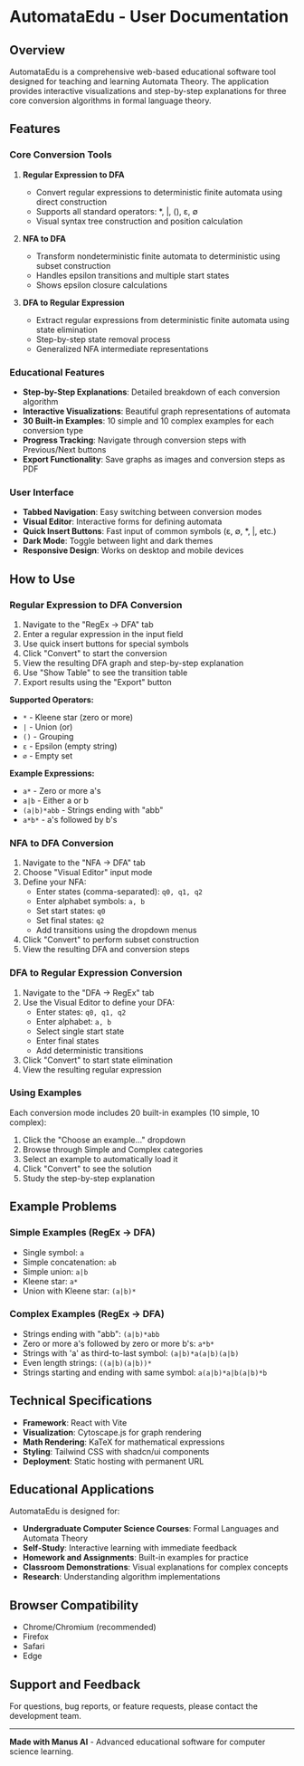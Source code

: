 # AutomataEdu - User Documentation

## Overview

AutomataEdu is a comprehensive web-based educational software tool designed for teaching and learning Automata Theory. The application provides interactive visualizations and step-by-step explanations for three core conversion algorithms in formal language theory.

## Features

### Core Conversion Tools

1. **Regular Expression to DFA**
   - Convert regular expressions to deterministic finite automata using direct construction
   - Supports all standard operators: *, |, (), ε, ∅
   - Visual syntax tree construction and position calculation

2. **NFA to DFA**
   - Transform nondeterministic finite automata to deterministic using subset construction
   - Handles epsilon transitions and multiple start states
   - Shows epsilon closure calculations

3. **DFA to Regular Expression**
   - Extract regular expressions from deterministic finite automata using state elimination
   - Step-by-step state removal process
   - Generalized NFA intermediate representations

### Educational Features

- **Step-by-Step Explanations**: Detailed breakdown of each conversion algorithm
- **Interactive Visualizations**: Beautiful graph representations of automata
- **30 Built-in Examples**: 10 simple and 10 complex examples for each conversion type
- **Progress Tracking**: Navigate through conversion steps with Previous/Next buttons
- **Export Functionality**: Save graphs as images and conversion steps as PDF

### User Interface

- **Tabbed Navigation**: Easy switching between conversion modes
- **Visual Editor**: Interactive forms for defining automata
- **Quick Insert Buttons**: Fast input of common symbols (ε, ∅, *, |, etc.)
- **Dark Mode**: Toggle between light and dark themes
- **Responsive Design**: Works on desktop and mobile devices

## How to Use

### Regular Expression to DFA Conversion

1. Navigate to the "RegEx → DFA" tab
2. Enter a regular expression in the input field
3. Use quick insert buttons for special symbols
4. Click "Convert" to start the conversion
5. View the resulting DFA graph and step-by-step explanation
6. Use "Show Table" to see the transition table
7. Export results using the "Export" button

**Supported Operators:**
- `*` - Kleene star (zero or more)
- `|` - Union (or)
- `()` - Grouping
- `ε` - Epsilon (empty string)
- `∅` - Empty set

**Example Expressions:**
- `a*` - Zero or more a's
- `a|b` - Either a or b
- `(a|b)*abb` - Strings ending with "abb"
- `a*b*` - a's followed by b's

### NFA to DFA Conversion

1. Navigate to the "NFA → DFA" tab
2. Choose "Visual Editor" input mode
3. Define your NFA:
   - Enter states (comma-separated): `q0, q1, q2`
   - Enter alphabet symbols: `a, b`
   - Set start states: `q0`
   - Set final states: `q2`
   - Add transitions using the dropdown menus
4. Click "Convert" to perform subset construction
5. View the resulting DFA and conversion steps

### DFA to Regular Expression Conversion

1. Navigate to the "DFA → RegEx" tab
2. Use the Visual Editor to define your DFA:
   - Enter states: `q0, q1, q2`
   - Enter alphabet: `a, b`
   - Select single start state
   - Enter final states
   - Add deterministic transitions
3. Click "Convert" to start state elimination
4. View the resulting regular expression

### Using Examples

Each conversion mode includes 20 built-in examples (10 simple, 10 complex):

1. Click the "Choose an example..." dropdown
2. Browse through Simple and Complex categories
3. Select an example to automatically load it
4. Click "Convert" to see the solution
5. Study the step-by-step explanation

## Example Problems

### Simple Examples (RegEx → DFA)
- Single symbol: `a`
- Simple concatenation: `ab`
- Simple union: `a|b`
- Kleene star: `a*`
- Union with Kleene star: `(a|b)*`

### Complex Examples (RegEx → DFA)
- Strings ending with "abb": `(a|b)*abb`
- Zero or more a's followed by zero or more b's: `a*b*`
- Strings with 'a' as third-to-last symbol: `(a|b)*a(a|b)(a|b)`
- Even length strings: `((a|b)(a|b))*`
- Strings starting and ending with same symbol: `a(a|b)*a|b(a|b)*b`

## Technical Specifications

- **Framework**: React with Vite
- **Visualization**: Cytoscape.js for graph rendering
- **Math Rendering**: KaTeX for mathematical expressions
- **Styling**: Tailwind CSS with shadcn/ui components
- **Deployment**: Static hosting with permanent URL

## Educational Applications

AutomataEdu is designed for:

- **Undergraduate Computer Science Courses**: Formal Languages and Automata Theory
- **Self-Study**: Interactive learning with immediate feedback
- **Homework and Assignments**: Built-in examples for practice
- **Classroom Demonstrations**: Visual explanations for complex concepts
- **Research**: Understanding algorithm implementations

## Browser Compatibility

- Chrome/Chromium (recommended)
- Firefox
- Safari
- Edge

## Support and Feedback

For questions, bug reports, or feature requests, please contact the development team.

---

**Made with Manus AI** - Advanced educational software for computer science learning.

